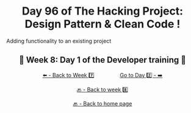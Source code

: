 <h1 align="center">Day 96 of The Hacking Project: Design Pattern & Clean Code !</h1>

Adding functionality to an existing project

<h2 align="center">🎉 Week 8: Day 1 of the Developer training 🎉</h2>

<div align="center">
  
  [⬅️ - Back to Week 7️⃣](https://github.com/BenjaminCharmes/THP_Developer/tree/main/Week_7)
  &nbsp;&nbsp;&nbsp;&nbsp;&nbsp;&nbsp;&nbsp;&nbsp;&nbsp;&nbsp;&nbsp;&nbsp;&nbsp;&nbsp;&nbsp;
  [Go to Day 2️⃣ - ➡️](https://github.com/BenjaminCharmes/THP_Developer/tree/main/Week_8/Day_2)

</div>

<div align="center">

  [🔙 - Back to week 8️⃣](https://github.com/BenjaminCharmes/THP_Developer/tree/main/Week_8)

  [🔙 - Back to home page](https://github.com/BenjaminCharmes/THP_Developer)

</div>
